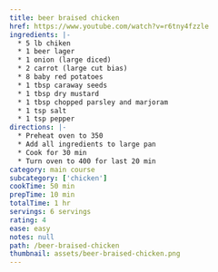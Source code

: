 ```yaml
---
title: beer braised chicken
href: https://www.youtube.com/watch?v=r6tny4fzzle
ingredients: |-
  * 5 lb chiken
  * 1 beer lager
  * 1 onion (large diced)
  * 2 carrot (large cut bias)
  * 8 baby red potatoes
  * 1 tbsp caraway seeds
  * 1 tbsp dry mustard
  * 1 tbsp chopped parsley and marjoram
  * 1 tsp salt
  * 1 tsp pepper
directions: |-
  * Preheat oven to 350
  * Add all ingredients to large pan
  * Cook for 30 min
  * Turn oven to 400 for last 20 min
category: main course
subcategory: ['chicken']
cookTime: 50 min
prepTime: 10 min
totalTime: 1 hr
servings: 6 servings
rating: 4
ease: easy
notes: null
path: /beer-braised-chicken
thumbnail: assets/beer-braised-chicken.png
---
```

